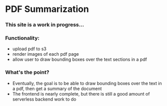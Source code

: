 # PDF Summarization

### This site is a work in progress...

### Functionality:
* upload pdf to s3
* render images of each pdf page
* allow user to draw bounding boxes over the text sections in a pdf

### What's the point?
* Eventually, the goal is to be able to draw bounding boxes over the text in a pdf, then get a summary of the document
* The frontend is nearly complete, but there is still a good amount of serverless backend work to do
